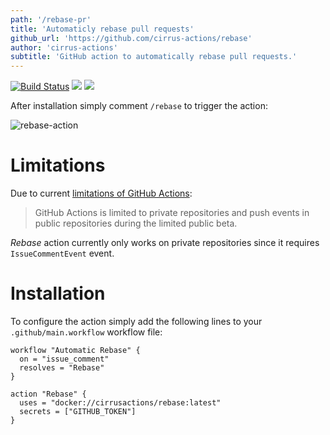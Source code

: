 ```yaml
---
path: '/rebase-pr'
title: 'Automaticly rebase pull requests'
github_url: 'https://github.com/cirrus-actions/rebase'
author: 'cirrus-actions'
subtitle: 'GitHub action to automatically rebase pull requests.'
---
```


[![Build Status](https://api.cirrus-ci.com/github/cirrus-actions/rebase.svg)](https://cirrus-ci.com/github/cirrus-actions/rebase) [![](https://images.microbadger.com/badges/version/cirrusactions/rebase.svg)](https://microbadger.com/images/cirrusactions/rebase) [![](https://images.microbadger.com/badges/image/cirrusactions/rebase.svg)](https://microbadger.com/images/cirrusactions/rebase)

After installation simply comment `/rebase` to trigger the action:

![rebase-action](https://user-images.githubusercontent.com/989066/51547853-14a57b00-1e35-11e9-841d-33114f0f0bd5.gif)

# Limitations

Due to current [limitations of GitHub Actions](https://developer.github.com/actions/):

> GitHub Actions is limited to private repositories and push events in public repositories during the limited public beta.

_Rebase_ action currently only works on private repositories since it requires `IssueCommentEvent` event.

# Installation

To configure the action simply add the following lines to your `.github/main.workflow` workflow file:

```
workflow "Automatic Rebase" {
  on = "issue_comment"
  resolves = "Rebase"
}

action "Rebase" {
  uses = "docker://cirrusactions/rebase:latest"
  secrets = ["GITHUB_TOKEN"]
}
```
